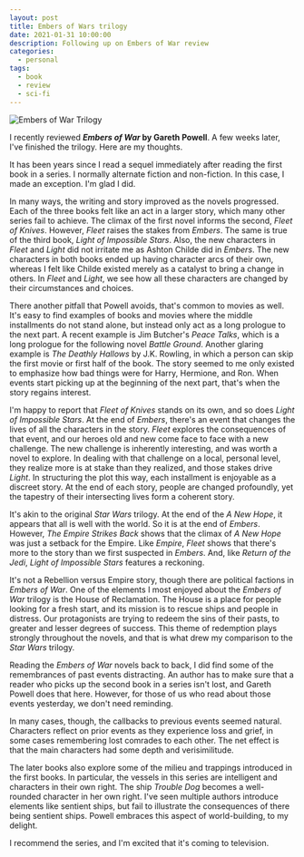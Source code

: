 ```yaml
---
layout: post
title: Embers of Wars trilogy
date: 2021-01-31 10:00:00
description: Following up on Embers of War review
categories:
  - personal
tags:
  - book
  - review
  - sci-fi
---
```


![Embers of War Trilogy](/assets/embers-of-war-trilogy.png)

I recently reviewed **_Embers of War_ by Gareth Powell**.
A few weeks later, I've finished the trilogy.
Here are my thoughts.

It has been years since I read a sequel immediately after reading the first book in a series.
I normally alternate fiction and non-fiction.
In this case, I made an exception.
I'm glad I did.

In many ways, the writing and story improved as the novels progressed.
Each of the three books felt like an act in a larger story, which many other series fail to achieve.
The climax of the first novel informs the second, _Fleet of Knives_.
However, _Fleet_ raises the stakes from _Embers_.
The same is true of the third book, _Light of Impossible Stars_.
Also, the new characters in _Fleet_ and _Light_ did not irritate me as Ashton Childe did in
_Embers_.
The new characters in both books ended up having character arcs of their own,
whereas I felt like Childe existed merely as a catalyst to bring a change in others.
In _Fleet_ and _Light_, we see how all these characters are changed by their circumstances and choices.

There another pitfall that Powell avoids, that's common to movies as well.
It's easy to find examples of books and movies where the middle installments do not stand alone,
but instead only act as a long prologue to the next part.
A recent example is Jim Butcher's _Peace Talks_, which is a long prologue for the following novel _Battle Ground_.
Another glaring example is _The Deathly Hallows_ by J.K. Rowling,
in which a person can skip the first movie or first half of the book.
The story seemed to me only existed to emphasize how bad things were for Harry, Hermione, and Ron.
When events start picking up at the beginning of the next part, that's when the story regains interest.

I'm happy to report that _Fleet of Knives_ stands on its own, and so does _Light of Impossible Stars_.
At the end of _Embers_, there's an event that changes the lives of all the characters in the story.
_Fleet_ explores the consequences of that event, and our heroes old and new come face to face with a new challenge.
The new challenge is inherently interesting, and was worth a novel to explore.
In dealing with that challenge on a local, personal level, they realize more is at stake than they realized, and those stakes drive _Light_.
In structuring the plot this way, each installment is enjoyable as a discreet story.
At the end of each story, people are changed profoundly,
yet the tapestry of their intersecting lives form a coherent story.

It's akin to the original _Star Wars_ trilogy.
At the end of the _A New Hope_, it appears that all is well with the world.
So it is at the end of _Embers_.
However, _The Empire Strikes Back_ shows that the climax of _A New Hope_ was just a setback for the Empire.
Like _Empire_, _Fleet_ shows that there's more to the story than we first suspected in _Embers_.
And, like _Return of the Jedi_, _Light of Impossible Stars_ features a reckoning.

It's not a Rebellion versus Empire story, though there are political factions in _Embers of War_.
One of the elements I most enjoyed about the _Embers of War_ trilogy is the House of Reclamation.
The House is a place for people looking for a fresh start,
and its mission is to rescue ships and people in distress.
Our protagonists are trying to redeem the sins of their pasts, to greater and lesser degrees of success.
This theme of redemption plays strongly throughout the novels,
and that is what drew my comparison to the _Star Wars_ trilogy.

Reading the _Embers of War_ novels back to back, I did find some of the remembrances of past events distracting.
An author has to make sure that a reader who picks up the second book in a series isn't lost,
and Gareth Powell does that here.
However, for those of us who read about those events yesterday, we don't need reminding.

In many cases, though, the callbacks to previous events seemed natural.
Characters reflect on prior events as they experience loss and grief,
in some cases remembering lost comrades to each other.
The net effect is that the main characters had some depth and verisimilitude.

The later books also explore some of the milieu and trappings introduced in the first books.
In particular, the vessels in this series are intelligent and characters in their own right.
The ship _Trouble Dog_ becomes a well-rounded character in her own right.
I've seen multiple authors introduce elements like sentient ships,
but fail to illustrate the consequences of there being sentient ships.
Powell embraces this aspect of world-building, to my delight.

I recommend the series, and I'm excited that it's coming to television.

